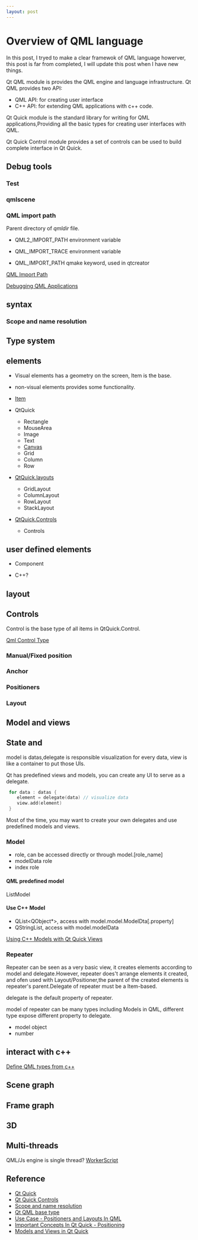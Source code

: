 ```yaml
---
layout: post
---
```


# Overview of QML language

In this post, I tryed to make a clear framewok of QML language howerver, this post is far from completed, I will update this post when I have new things.

Qt QML module is provides the QML engine and language infrastructure.
Qt QML provides two API:

* QML API: for creating user interface
* C++ API: for extending QML applications with c++ code.

Qt Quick module is the standard library for writing for QML applications,Providing all the basic types for creating user interfaces with QML.

Qt Quick Control module provides a set of controls can be used to build complete interface in Qt Quick.

## Debug tools

### Test

### qmlscene

### QML import path

Parent directory of *qmldir* file.

* QML2_IMPORT_PATH environment variable

* QML_IMPORT_TRACE environment variable
* QML_IMPORT_PATH qmake keyword, used in qtcreator

[QML Import Path](https://doc.qt.io/qt-5/qtqml-syntax-imports.html#qml-import-path)

[Debugging QML Applications](https://doc.qt.io/qt-5/qtquick-debugging.html)

## syntax

### Scope and name resolution

## Type system

## elements

* Visual elements has a geometry on the screen, Item is the base.
* non-visual elements provides some functionality.
* [Item](https://doc.qt.io/qt-5/qml-qtquick-item.html)

* QtQuick
  * Rectangle
  * MouseArea
  * Image
  * Text
  * [Canvas](https://doc.qt.io/qt-5/qml-qtquick-canvas.html)
  * Grid
  * Column
  * Row
* [QtQuick.layouts](https://doc.qt.io/qt-5/qtquicklayouts-overview.html)
  * GridLayout
  * ColumnLayout
  * RowLayout
  * StackLayout
* [QtQuick.Controls](https://doc.qt.io/qt-5/qml-qtquick-controls2-control.html)
  * Controls

## user defined elements

* Component

* C++?

## layout

## Controls

Control is the base type of all items in QtQuick.Control.

[Qml Control Type](https://doc.qt.io/qt-5/qml-qtquick-controls2-control.html)

### Manual/Fixed position

### Anchor

### Positioners

### Layout

## Model and views

## State and

model is datas,delegate is responsible visualization for every data, view is like a container to put those UIs.

Qt has predefined views and models, you can create any UI to serve as a delegate.

```cpp
 for data : datas {
    element = delegate(data) // visualize data
    view.add(element)
 }
 ```

Most of the time, you may want to create your own delegates and use predefined models and views.

### Model

* role, can be accessed directly or through model.[role_name]
* modelData role
* index role

#### QML predefined model

ListModel

#### Use C++ Model

* QList<QObject*>, access with model.model.ModelDta[.property]
* QStringList, access with model.modelData

[Using C++ Models with Qt Quick Views](https://doc.qt.io/qt-5/qtquick-modelviewsdata-cppmodels.html#qobjectlist-based-model)

### Repeater

Repeater can be seen as a very basic view, it creates elements according to model and delegate.However, repeater does't arrange elements it created, and ofen used with Layout/Positioner,the parent of the created elements is repeater's parent.Delegate of repeater must be a Item-based.

delegate is the default property of repeater.

model of repeater can be many types including Models in QML, different type expose different property to delegate.

* model object
* number

## interact with c++

[Define QML types from c++](https://doc.qt.io/qt-5/qtqml-cppintegration-definetypes.html)

## Scene graph

## Frame graph

## 3D

## Multi-threads

QML/Js engine is single thread?
[WorkerScript](https://doc.qt.io/qt-5/qml-qtqml-workerscript.html)

## Reference

* [Qt Quick](https://doc-snapshots.qt.io/qt5-dev/qtquick-index.html#)
* [Qt Quick Controls](https://doc.qt.io/qt-5/qtquickcontrols-index.html)
* [Scope and name resolution](https://doc.qt.io/qt-5/qtqml-documents-scope.html)
* [Qt QML base type](https://doc-snapshots.qt.io/qt5-dev/qtqml-qmlmodule.html)
* [Use Case - Positioners and Layouts In QML](https://doc.qt.io/qt-5/qtquick-usecase-layouts.html)
* [Important Concepts In Qt Quick - Positioning](https://doc.qt.io/qt-5/qtquick-positioning-topic.html)
* [Models and Views in Qt Quick](https://doc-snapshots.qt.io/qt5-dev/qtquick-modelviewsdata-modelview.html)